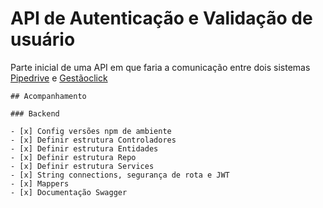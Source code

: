 # API de Autenticação e Validação de usuário

 Parte inicial de uma API em que faria a comunicação entre dois sistemas  [Pipedrive](https://www.pipedrive.com/) e [Gestãoclick](https://gestaoclick.com.br/)

```
## Acompanhamento

### Backend

- [x] Config versões npm de ambiente
- [x] Definir estrutura Controladores
- [x] Definir estrutura Entidades
- [x] Definir estrutura Repo
- [x] Definir estrutura Services
- [x] String connections, segurança de rota e JWT 
- [x] Mappers 
- [x] Documentação Swagger

